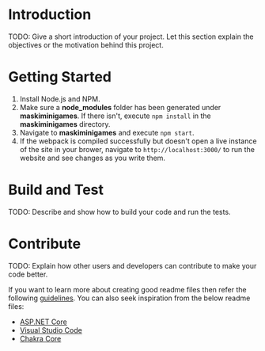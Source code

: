 # Introduction 
TODO: Give a short introduction of your project. Let this section explain the objectives or the motivation behind this project. 

# Getting Started
1.	Install Node.js and NPM.
2.	Make sure a **node_modules** folder has been generated under **maskiminigames**. If there isn't, execute `npm install` in the **maskiminigames** directory.
3.	Navigate to **maskiminigames** and execute `npm start`.
4.	If the webpack is compiled successfully but doesn't open a live instance of the site in your brower, navigate to `http://localhost:3000/` to run the website and see changes as you write them.

# Build and Test
TODO: Describe and show how to build your code and run the tests. 

# Contribute
TODO: Explain how other users and developers can contribute to make your code better. 

If you want to learn more about creating good readme files then refer the following [guidelines](https://docs.microsoft.com/en-us/azure/devops/repos/git/create-a-readme?view=azure-devops). You can also seek inspiration from the below readme files:
- [ASP.NET Core](https://github.com/aspnet/Home)
- [Visual Studio Code](https://github.com/Microsoft/vscode)
- [Chakra Core](https://github.com/Microsoft/ChakraCore)